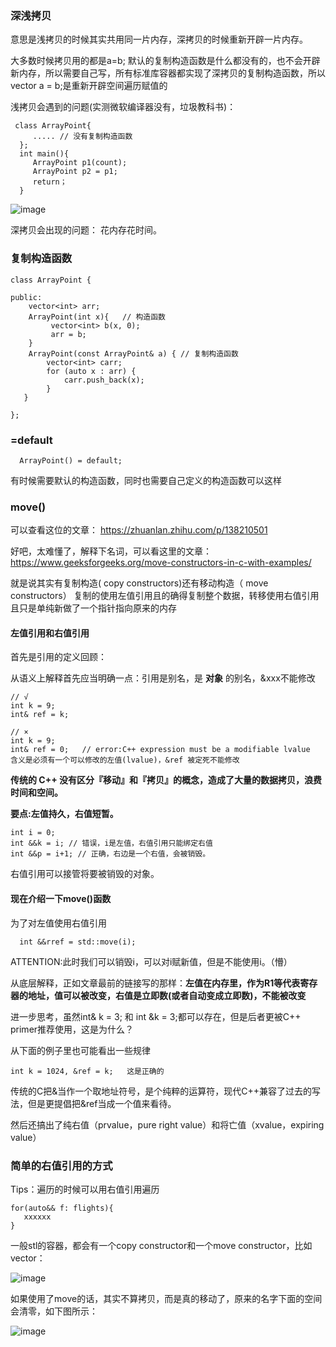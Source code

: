 ### 深浅拷贝

意思是浅拷贝的时候其实共用同一片内存，深拷贝的时候重新开辟一片内存。

大多数时候拷贝用的都是a=b;  默认的复制构造函数是什么都没有的，也不会开辟新内存，所以需要自己写，所有标准库容器都实现了深拷贝的复制构造函数，所以vector<int> a = b;是重新开辟空间遍历赋值的
  
浅拷贝会遇到的问题(实测微软编译器没有，垃圾教科书)：

```
 class ArrayPoint{
     ..... // 没有复制构造函数
  }; 
  int main(){
     ArrayPoint p1(count);
     ArrayPoint p2 = p1;
     return；
  }
```
![image](https://user-images.githubusercontent.com/47411365/127833140-3fdf074e-beef-41b4-a57d-55435dae02ce.png)

深拷贝会出现的问题：
花内存花时间。

### 复制构造函数
```
class ArrayPoint {
    
public:
    vector<int> arr;
    ArrayPoint(int x){   // 构造函数
         vector<int> b(x, 0);
         arr = b;
    }
    ArrayPoint(const ArrayPoint& a) { // 复制构造函数
        vector<int> carr;
        for (auto x : arr) {
            carr.push_back(x);
        }
   }

};
```
### =default
```
  ArrayPoint() = default;
```
有时候需要默认的构造函数，同时也需要自己定义的构造函数可以这样
  
### move()
可以查看这位的文章： https://zhuanlan.zhihu.com/p/138210501
  
好吧，太难懂了，解释下名词，可以看这里的文章：https://www.geeksforgeeks.org/move-constructors-in-c-with-examples/
  
就是说其实有复制构造( copy constructors)还有移动构造（ move constructors）  复制的使用左值引用且的确得复制整个数据，转移使用右值引用且只是单纯新做了一个指针指向原来的内存

#### 左值引用和右值引用
首先是引用的定义回顾：
  
从语义上解释首先应当明确一点：引用是别名，是 __对象__ 的别名，&xxx不能修改
```
// √
int k = 9;
int& ref = k;

// ×
int k = 9;
int& ref = 0;   // error:C++ expression must be a modifiable lvalue  含义是必须有一个可以修改的左值(lvalue)，&ref 被定死不能修改
```
__传统的 C++ 没有区分『移动』和『拷贝』的概念，造成了大量的数据拷贝，浪费时间和空间。__

__要点:左值持久，右值短暂。__
  
  ```
  int i = 0;
  int &&k = i; // 错误，i是左值，右值引用只能绑定右值
  int &&p = i+1; // 正确，右边是一个右值，会被销毁。
  ```
  
右值引用可以接管将要被销毁的对象。

#### 现在介绍一下move()函数
  为了对左值使用右值引用
```
  int &&rref = std::move(i);
```
ATTENTION:此时我们可以销毁i，可以对i赋新值，但是不能使用i。（懵）


从底层解释，正如文章最前的链接写的那样：__左值在内存里，作为R1等代表寄存器的地址，值可以被改变，右值是立即数(或者自动变成立即数)，不能被改变__

进一步思考，虽然int& k = 3; 和 int &k = 3;都可以存在，但是后者更被C++ primer推荐使用，这是为什么？

从下面的例子里也可能看出一些规律
```
int k = 1024, &ref = k;   这是正确的
```

传统的C把&当作一个取地址符号，是个纯粹的运算符，现代C++兼容了过去的写法，但是更提倡把&ref当成一个值来看待。

然后还搞出了纯右值（prvalue，pure right value）和将亡值（xvalue，expiring value）
  
### 简单的右值引用的方式
Tips：遍历的时候可以用右值引用遍历
```
for(auto&& f: flights){
   xxxxxx
}
```

一般stl的容器，都会有一个copy constructor和一个move constructor，比如vector： 
  
![image](https://user-images.githubusercontent.com/47411365/130948974-0528aed2-962f-4687-8224-272205865f37.png)

如果使用了move的话，其实不算拷贝，而是真的移动了，原来的名字下面的空间会清零，如下图所示：

 ![image](https://user-images.githubusercontent.com/47411365/130949124-ecf96262-423d-4d61-9e11-5e4696bce140.png)


